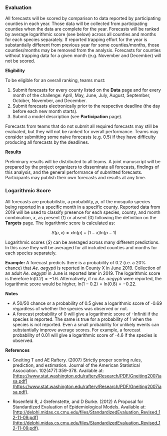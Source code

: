 ### Evaluation

All forecasts will be scored by comparison to data reported by participating counties in each year. Those data will be collected from participating counties when the data are complete for the year. Forecasts will be ranked by average logarithmic score (see below) across all counties and months for each species separately. If reported trapping effort for the year is substantially different from previous year for some counties/months, those counties/months may be removed from the analysis. Forecasts for counties without trapping data for a given month (e.g. November and December) will not be scored.


**Eligibility**
  
To be eligible for an overall ranking, teams must:
1. Submit forecasts for every county listed on the **Data** page and for every month of the challenge: April, May, June, July, August, September, October, November, and December.
2. Submit forecasts electronically prior to the respective deadline (the day before each new month starts).
3. Submit a model description (see **Participation** page).

Forecasts from teams that do not submit all required forecasts may still be evaluated, but they will not be ranked for overall performance. Teams may consider submitting some naive forecasts (e.g. 0.5) if they have difficulty producing all forecasts by the deadlines.

**Results**
  
Preliminary results will be distributed to all teams. A joint manuscript will be prepared by the project organizers to disseminate all forecasts, findings of this analysis, and the general performance of submitted forecasts. Participants may publish their own forecasts and results at any time.

### Logarithmic Score

All forecasts are probabilistic, a probability, $p$, of the mosquito species being reported in a specific month in a specific county. Reported data from 2019 will be used to classify presence for each species, county, and month combination, $x$, as present (1) or absent (0) following the definition on the **Targets** page. The logarithmic score is calculated as:
  
  $$S(p,x) = x\text{ln}(p) + (1-x)\text{ln}(p - 1)$$
  
  Logarithmic scores ($S$) can be averaged across many different predictions. In this case they will be averaged for all included counties and months for each species separately.

**Example:** A forecast predicts there is a probability of 0.2 (i.e. a 20% chance) that *Ae. aegypti* is reported in County X in June 2019. Collection of an adult *Ae. aegypti* in June is reported later in 2019. The logarithmic score is therefore $\text{ln}(0.2) = -1.6$. Alternatively, if no *Ae. aegypti* were reported, the logarithmic score would be higher, $\text{ln}(1 - 0.2) = \text{ln}(0.8) = -0.22$.

**Notes**
  
  * A 50/50 chance or a probability of 0.5 gives a logarithmic score of -0.69 regardless of whether the species was observed or not. 
* A forecast probability of 0 will give a logarithmic score of -Infiniti if the species is reported. The same is true for a probability of 1 when the species is not reported. Even a small probability for unlikely events can substantially improve average scores. For example, a forecast probability of 0.01 will give a logarithmic score of -4.6 if the species is observed.

**References**
  
  * Gneiting T and AE Raftery. (2007) Strictly proper scoring rules, prediction, and estimation. Journal of the American Statistical Association. 102(477):359-378. Available at: [https://www.stat.washington.edu/raftery/Research/PDF/Gneiting2007jasa.pdf](https://www.stat.washington.edu/raftery/Research/PDF/Gneiting2007jasa.pdf).

* Rosenfeld R, J Grefenstette, and D Burke. (2012) A Proposal for Standardized Evaluation of Epidemiological Models. Available at: [http://delphi.midas.cs.cmu.edu/files/StandardizedEvaluation_Revised_12-11-09.pdf](http://delphi.midas.cs.cmu.edu/files/StandardizedEvaluation_Revised_12-11-09.pdf).

